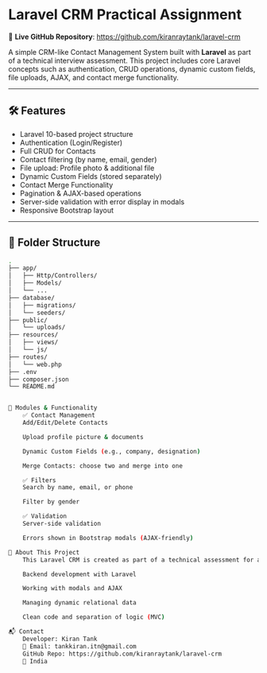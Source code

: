 # Laravel CRM Practical Assignment

🔗 **Live GitHub Repository**: https://github.com/kiranraytank/laravel-crm

A simple CRM-like Contact Management System built with **Laravel** as part of a technical interview assessment. This project includes core Laravel concepts such as authentication, CRUD operations, dynamic custom fields, file uploads, AJAX, and contact merge functionality.

---

## 🛠️ Features

- Laravel 10-based project structure
- Authentication (Login/Register)
- Full CRUD for Contacts
- Contact filtering (by name, email, gender)
- File upload: Profile photo & additional file
- Dynamic Custom Fields (stored separately)
- Contact Merge Functionality
- Pagination & AJAX-based operations
- Server-side validation with error display in modals
- Responsive Bootstrap layout

---

## 📁 Folder Structure

```bash
.
├── app/
│   ├── Http/Controllers/
│   ├── Models/
│   └── ...
├── database/
│   ├── migrations/
│   └── seeders/
├── public/
│   └── uploads/
├── resources/
│   ├── views/
│   └── js/
├── routes/
│   └── web.php
├── .env
├── composer.json
└── README.md


🧪 Modules & Functionality
    ✅ Contact Management
    Add/Edit/Delete Contacts

    Upload profile picture & documents

    Dynamic Custom Fields (e.g., company, designation)

    Merge Contacts: choose two and merge into one

    ✅ Filters
    Search by name, email, or phone

    Filter by gender

    ✅ Validation
    Server-side validation

    Errors shown in Bootstrap modals (AJAX-friendly)

🙋 About This Project
    This Laravel CRM is created as part of a technical assessment for a developer position. It reflects practical experience in:

    Backend development with Laravel

    Working with modals and AJAX

    Managing dynamic relational data

    Clean code and separation of logic (MVC)

📬 Contact
    Developer: Kiran Tank
    📧 Email: tankkiran.itn@gmail.com
    GitHub Repo: https://github.com/kiranraytank/laravel-crm
    📍 India